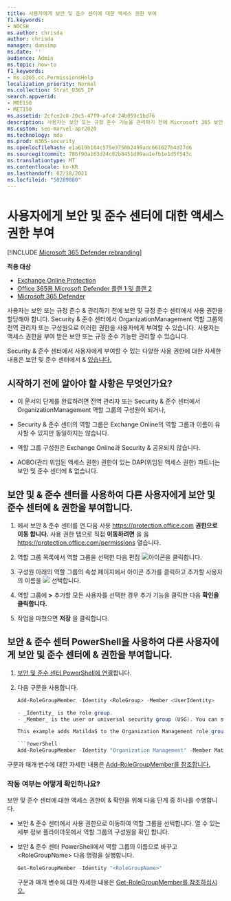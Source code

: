 ```yaml
---
title: 사용자에게 보안 및 준수 센터에 대한 액세스 권한 부여
f1.keywords:
- NOCSH
ms.author: chrisda
author: chrisda
manager: dansimp
ms.date: ''
audience: Admin
ms.topic: how-to
f1_keywords:
- ms.o365.cc.PermissionsHelp
localization_priority: Normal
ms.collection: Strat_O365_IP
search.appverid:
- MOE150
- MET150
ms.assetid: 2cfce2c8-20c5-47f9-afc4-24b059c1bd76
description: 사용자는 보안 또는 규정 준수 기능을 관리하기 전에 Microsoft 365 보안 & 준수 센터에서 사용 권한을 할당해야 합니다.
ms.custom: seo-marvel-apr2020
ms.technology: mdo
ms.prod: m365-security
ms.openlocfilehash: e1a619b184c575e3750b2499adc661627b4d27d6
ms.sourcegitcommit: 786f90a163d34c02b8451d09aa1efb1e1d5f543c
ms.translationtype: MT
ms.contentlocale: ko-KR
ms.lasthandoff: 02/18/2021
ms.locfileid: "50289880"
---
```

# <a name="give-users-access-to-the-security--compliance-center"></a>사용자에게 보안 및 준수 센터에 대한 액세스 권한 부여

[!INCLUDE [Microsoft 365 Defender rebranding](../includes/microsoft-defender-for-office.md)]

**적용 대상**
- [Exchange Online Protection](exchange-online-protection-overview.md)
- [Office 365용 Microsoft Defender 플랜 1 및 플랜 2](office-365-atp.md)
- [Microsoft 365 Defender](../mtp/microsoft-threat-protection.md)

사용자는 보안 또는 규정 준수 & 관리하기 전에 보안 및 규정 준수 센터에서 사용 권한을 할당해야 합니다. Security & 준수 센터에서 OrganizationManagement 역할 그룹의 전역 관리자 또는 구성원으로 이러한 권한을 사용자에게 부여할 수 있습니다. 사용자는 액세스 권한을 부여 받은 보안 또는 규정 준수 기능만 관리할 수 있습니다.

Security & 준수 센터에서 사용자에게 부여할 수 있는 다양한 사용 권한에 대한 자세한 내용은 보안 및 준수 센터에서 & [있습니다.](permissions-in-the-security-and-compliance-center.md)

## <a name="what-do-you-need-to-know-before-you-begin"></a>시작하기 전에 알아야 할 사항은 무엇인가요?

- 이 문서의 단계를 완료하려면 전역 관리자 또는 Security & 준수 센터에서 OrganizationManagement 역할 그룹의 구성원이 되거나,

- Security & 준수 센터의 역할 그룹은 Exchange Online의 역할 그룹과 이름이 유사할 수 있지만 동일하지는 않습니다.

- 역할 그룹 구성원은 Exchange Online과 Security & 공유되지 않습니다.

- AOBO(관리 위임된 액세스 권한) 권한이 있는 DAP(위임된 액세스 권한) 파트너는 보안 및 준수 센터에 & 없습니다.

## <a name="use-the-security--compliance-center-to-give-another-user-access-to-the-security--compliance-center"></a>보안 및 & 준수 센터를 사용하여 다른 사용자에게 보안 및 준수 센터에 & 권한을 부여합니다.

1. 에서 보안 & 준수 센터를 연 다음 사용 <https://protection.office.com> **권한으로 이동 합니다.** 사용 권한 탭으로 직접 **이동하려면** 을 을 <https://protection.office.com/permissions> 열습니다.

2. 역할 그룹 목록에서 역할 그룹을 선택한 다음  편집 ![ 아이콘을 ](../../media/O365-MDM-CreatePolicy-EditIcon.gif) 클릭합니다.

3. 구성원 아래의 역할 그룹의 속성 페이지에서 아이콘 추가를 클릭하고 추가할 사용자의 이름을 ![ ](../../media/ITPro-EAC-AddIcon.gif) 선택합니다.

4. 역할 그룹에 **\>** 추가할 모든 사용자를 선택한 경우 추가 기능을 클릭한 다음 **확인을 클릭합니다.**

5. 작업을 마쳤으면 **저장** 을 클릭합니다.

## <a name="use-security--compliance-center-powershell-to-give-another-user-access-to-the-security--compliance-center"></a>보안 & 준수 센터 PowerShell을 사용하여 다른 사용자에게 보안 및 준수 센터에 & 권한을 부여합니다.

1. [보안 및 준수 센터 PowerShell에 연결](https://docs.microsoft.com/powershell/exchange/connect-to-scc-powershell)합니다.

2. 다음 구문을 사용합니다.

   ```powershell
   Add-RoleGroupMember -Identity <RoleGroup> -Member <UserIdentity>

   - _Identity_ is the role group.
   - _Member_ is the user or universal security group (USG). You can specify only one member at a time.

   This example adds MatildaS to the Organization Management role group.

   ```PowerShell
   Add-RoleGroupMember -Identity "Organization Management" -Member MatildaS
   ```

구문과 매개 변수에 대한 자세한 내용은 [Add-RoleGroupMember를 참조합니다.](https://docs.microsoft.com/powershell/module/exchange/add-rolegroupmember)

### <a name="how-do-you-know-this-worked"></a>작동 여부는 어떻게 확인하나요?

보안 및 준수 센터에 대한 액세스 권한이 & 확인을 위해 다음 단계 중 하나를 수행합니다.

- 보안 & 준수 센터에서 사용 권한으로 이동하여 역할 그룹을 선택합니다.  열 수 있는 세부 정보 플라이아웃에서 역할 그룹의 구성원을 확인 합니다.

- 보안 & 준수 센터 PowerShell에서 역할 그룹의 이름으로 바꾸고 \<RoleGroupName\> 다음 명령을 실행합니다.

  ```powershell
  Get-RoleGroupMember -Identity "<RoleGroupName>"
  ```

  구문과 매개 변수에 대한 자세한 내용은 [Get-RoleGroupMember를 참조하십시오.](https://docs.microsoft.com/powershell/module/exchange/Get-RoleGroupMember)
